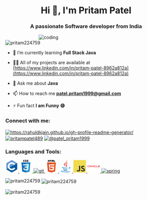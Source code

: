 <h1 align="center">Hi 👋, I'm Pritam Patel</h1>
<h3 align="center">A passionate Software developer from India</h3>

<img align="right" alt="coding" width="400" src="https://yah.me/assets/front/images/header-shape.gif">

<p align="left"> <img src="https://komarev.com/ghpvc/?username=pritam224759&label=Profile%20views&color=0e75b6&style=flat" alt="pritam224759" /> </p>

- 🌱 I’m currently learning **Full Stack Java**

- 👨‍💻 All of my projects are available at [https://www.linkedin.com/in/pritam-patel-8962a812a](https://www.linkedin.com/in/pritam-patel-8962a812a)

- 💬 Ask me about **Java**

- 📫 How to reach me **patel.pritam1999@gmail.com**

- ⚡ Fun fact **I am Funny 😄**

<h3 align="left">Connect with me:</h3>
<p align="left">
<a href="https://linkedin.com/in/https://rahuldkjain.github.io/gh-profile-readme-generator/" target="blank"><img align="center" src="https://raw.githubusercontent.com/rahuldkjain/github-profile-readme-generator/master/src/images/icons/Social/linked-in-alt.svg" alt="https://rahuldkjain.github.io/gh-profile-readme-generator/" height="30" width="40" /></a>
<a href="https://instagram.com/pritampatel489" target="blank"><img align="center" src="https://raw.githubusercontent.com/rahuldkjain/github-profile-readme-generator/master/src/images/icons/Social/instagram.svg" alt="pritampatel489" height="30" width="40" /></a>
<a href="https://www.hackerearth.com/@patel_pritam1999" target="blank"><img align="center" src="https://raw.githubusercontent.com/rahuldkjain/github-profile-readme-generator/master/src/images/icons/Social/hackerearth.svg" alt="@patel_pritam1999" height="30" width="40" /></a>
</p>

<h3 align="left">Languages and Tools:</h3>
<p align="left"> <a href="https://www.cprogramming.com/" target="_blank" rel="noreferrer"> <img src="https://raw.githubusercontent.com/devicons/devicon/master/icons/c/c-original.svg" alt="c" width="40" height="40"/> </a> <a href="https://www.w3schools.com/css/" target="_blank" rel="noreferrer"> <img src="https://raw.githubusercontent.com/devicons/devicon/master/icons/css3/css3-original-wordmark.svg" alt="css3" width="40" height="40"/> </a> <a href="https://git-scm.com/" target="_blank" rel="noreferrer"> <img src="https://www.vectorlogo.zone/logos/git-scm/git-scm-icon.svg" alt="git" width="40" height="40"/> </a> <a href="https://www.w3.org/html/" target="_blank" rel="noreferrer"> <img src="https://raw.githubusercontent.com/devicons/devicon/master/icons/html5/html5-original-wordmark.svg" alt="html5" width="40" height="40"/> </a> <a href="https://www.java.com" target="_blank" rel="noreferrer"> <img src="https://raw.githubusercontent.com/devicons/devicon/master/icons/java/java-original.svg" alt="java" width="40" height="40"/> </a> <a href="https://developer.mozilla.org/en-US/docs/Web/JavaScript" target="_blank" rel="noreferrer"> <img src="https://raw.githubusercontent.com/devicons/devicon/master/icons/javascript/javascript-original.svg" alt="javascript" width="40" height="40"/> </a> <a href="https://www.oracle.com/" target="_blank" rel="noreferrer"> <img src="https://raw.githubusercontent.com/devicons/devicon/master/icons/oracle/oracle-original.svg" alt="oracle" width="40" height="40"/> </a> <a href="https://spring.io/" target="_blank" rel="noreferrer"> <img src="https://www.vectorlogo.zone/logos/springio/springio-icon.svg" alt="spring" width="40" height="40"/> </a> </p>

<p><img align="left" src="https://github-readme-stats.vercel.app/api/top-langs?username=pritam224759&show_icons=true&locale=en&layout=compact" alt="pritam224759" /></p>

<p>&nbsp;<img align="center" src="https://github-readme-stats.vercel.app/api?username=pritam224759&show_icons=true&locale=en" alt="pritam224759" /></p>

<p><img align="center" src="https://github-readme-streak-stats.herokuapp.com/?user=pritam224759&" alt="pritam224759" /></p>
